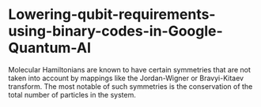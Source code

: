 # Lowering-qubit-requirements-using-binary-codes-in-Google-Quantum-AI
Molecular Hamiltonians are known to have certain symmetries that are not taken into account by mappings like the Jordan-Wigner or Bravyi-Kitaev transform. The most notable of such symmetries is the conservation of the total number of particles in the system.
